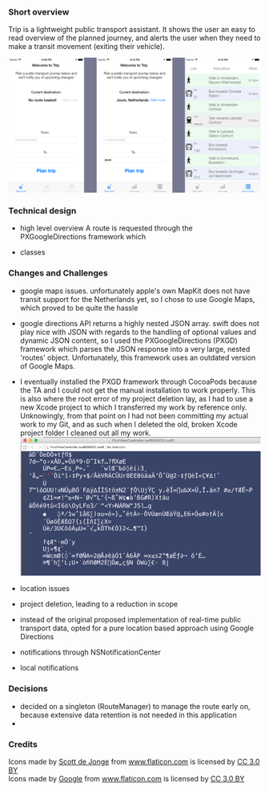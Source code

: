### Short overview
Trip is a lightweight public transport assistant. It shows the user an easy to read overview of the planned journey, and alerts the user when they need to make a transit movement (exiting their vehicle). 

![alt text](https://github.com/snoms/FinalProject/blob/master/doc/Views.png "Main views of Trip")

### Technical design
- high level overview
A route is requested through the PXGoogleDirections framework which 

- classes


### Changes and Challenges

- google maps issues. unfortunately apple's own MapKit does not have transit support for the Netherlands yet, so I chose to use Google Maps, which proved to be quite the hassle
- google directions API returns a highly nested JSON array. swift does not play nice with JSON with regards to the handling of optional values and dynamic JSON content, so I used the PXGoogleDirections (PXGD) framework which parses the JSON response into a very large, nested 'routes' object. Unfortunately, this framework uses an outdated version of Google Maps.
- I eventually installed the PXGD framework through CocoaPods because the TA and I could not get the manual installation to work properly. This is also where the root error of my project deletion lay, as I had to use a new Xcode project to which I transferred my work by reference only. Unknowingly, from that point on I had not been committing my actual work to my Git, and as such when I deleted the old, broken Xcode project folder I cleaned out all my work. ![alt text](https://github.com/snoms/FinalProject/blob/master/doc/Remnants_of_a_viewcontroller.png "The result of a file 'recovery' program")

- location issues
- project deletion, leading to a reduction in scope
- instead of the original proposed implementation of real-time public transport data, opted for a pure location based approach using Google Directions
- notifications through NSNotificationCenter
- local notifications




### Decisions

- decided on a singleton (RouteManager) to manage the route early on, because extensive data retention is not needed in this application
- 





### Credits

<div>Icons made by <a href="http://www.flaticon.com/authors/scott-de-jonge" title="Scott de Jonge">Scott de Jonge</a> from <a href="http://www.flaticon.com" title="Flaticon">www.flaticon.com</a> is licensed by <a href="http://creativecommons.org/licenses/by/3.0/" title="Creative Commons BY 3.0" target="_blank">CC 3.0 BY</a></div>

<div>Icons made by <a href="http://www.flaticon.com/authors/google" title="Google">Google</a> from <a href="http://www.flaticon.com" title="Flaticon">www.flaticon.com</a> is licensed by <a href="http://creativecommons.org/licenses/by/3.0/" title="Creative Commons BY 3.0" target="_blank">CC 3.0 BY</a></div>